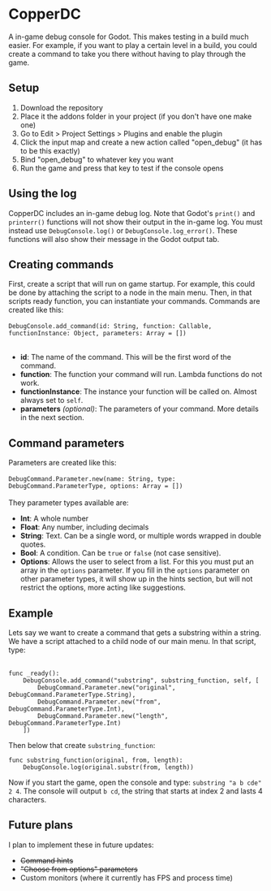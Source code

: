 # CopperDC
A in-game debug console for Godot. This makes testing in a build much easier. For example, if you want to play a certain level in a build, you could create a command to take you there without having to play through the game.

## Setup
1. Download the repository
2. Place it the addons folder in your project (if you don't have one make one)
3. Go to Edit > Project Settings > Plugins and enable the plugin
4. Click the input map and create a new action called "open_debug" (it has to be this exactly)
5. Bind "open_debug" to whatever key you want
6. Run the game and press that key to test if the console opens

## Using the log
CopperDC includes an in-game debug log. Note that Godot's `print()` and `printerr()` functions will not show their output in the in-game log. You must instead use `DebugConsole.log()` or `DebugConsole.log_error()`. These functions will also show their message in the Godot output tab.

## Creating commands
First, create a script that will run on game startup. For example, this could be done by attaching the script to a node in the main menu.
Then, in that scripts ready function, you can instantiate your commands. Commands are created like this: <br><br>
`DebugConsole.add_command(id: String, function: Callable, functionInstance: Object, parameters: Array = [])`<br><br>
- **id**: The name of the command. This will be the first word of the command.
- **function**: The function your command will run. Lambda functions do not work.
- **functionInstance**: The instance your function will be called on. Almost always set to `self`.
- **parameters** *(optional)*: The parameters of your command. More details in the next section.

## Command parameters
Parameters are created like this:<br><br>
`DebugCommand.Parameter.new(name: String, type: DebugCommand.ParameterType, options: Array = [])`<br><br>
They parameter types available are:
- **Int**: A whole number
- **Float**: Any number, including decimals
- **String**: Text. Can be a single word, or multiple words wrapped in double quotes.
- **Bool**: A condition. Can be `true` or `false` (not case sensitive).
- **Options**: Allows the user to select from a list. For this you must put an array in the `options` parameter. If you fill in the `options` parameter on other parameter types, it will show up in the hints section, but will not restrict the options, more acting like suggestions.

## Example
Lets say we want to create a command that gets a substring within a string. We have a script attached to a child node of our main menu. In that script, type:<br><br>
```
func _ready():
	DebugConsole.add_command("substring", substring_function, self, [
		DebugCommand.Parameter.new("original", DebugCommand.ParameterType.String),
		DebugCommand.Parameter.new("from", DebugCommand.ParameterType.Int),
		DebugCommand.Parameter.new("length", DebugCommand.ParameterType.Int)
	])
```
Then below that create `substring_function`:
```
func substring_function(original, from, length):
	DebugConsole.log(original.substr(from, length))
```
Now if you start the game, open the console and type:
`substring "a b cde" 2 4`.
The console will output `b cd`, the string that starts at index 2 and lasts 4 characters.

## Future plans
I plan to implement these in future updates:
- ~~Command hints~~
- ~~"Choose from options" parameters~~
- Custom monitors (where it currently has FPS and process time)
